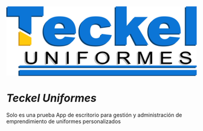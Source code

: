 
#
![Logo Teckel Uniformes](assets/image/TECKELLOGO_relieve.png)

#
# *Teckel Uniformes*

Solo es una prueba
App de escritorio para gestión y administración de emprendimiento de uniformes personalizados
#
